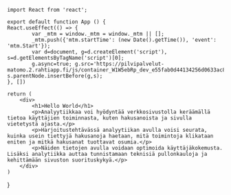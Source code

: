     import React from 'react';

    export default function App () {
    React.useEffect(() => {
            var _mtm = window._mtm = window._mtm || [];
            _mtm.push({'mtm.startTime': (new Date().getTime()), 'event': 'mtm.Start'});
            var d=document, g=d.createElement('script'), s=d.getElementsByTagName('script')[0];
            g.async=true; g.src='https://pilvipalvelut-matomo.2.rahtiapp.fi/js/container_W1W5ebRp_dev_e55fab0d44134256d0633ac8.js'; s.parentNode.insertBefore(g,s);
    }, [])

    return (
        <div>
            <h1>Hello World</h1>
            <p>Analyytiikkaa voi hyödyntää verkkosivustolla keräämällä tietoa käyttäjien toiminnasta, kuten hakusanoista ja sivulla vietetystä ajasta.</p> 
            <p>Harjoitustehtävässä analyytiikan avulla voisi seurata, kuinka usein tiettyjä hakusanoja haetaan, mitä toimintoja klikataan eniten ja mitkä hakusanat tuottavat osumia.</p> 
            <p>Näiden tietojen avulla voidaan optimoida käyttäjäkokemusta. Lisäksi analytiikka auttaa tunnistamaan teknisiä pullonkauloja ja kehittämään sivuston suorituskykyä.</p>
        </div>
    )
   }
